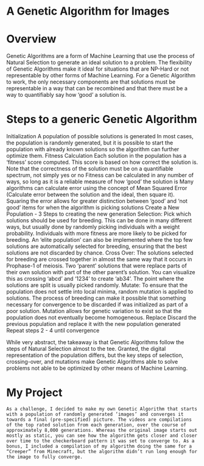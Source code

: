# A Genetic Algorithm for Images
# Overview
Genetic Algorithms are a form of Machine Learning that use the process of Natural Selection to generate an ideal solution to a problem. The flexibility of Genetic Algorithms make it ideal for situations that are NP-Hard or not representable by other forms of Machine Learning. For a Genetic Algorithm to work, the only necessary components are that solutions must be representable in a way that can be recombined and that there must be a way to quantifiably say how ‘good’ a solution is.
# Steps to a generic Genetic Algorithm
Initialization
A population of possible solutions is generated
In most cases, the population is randomly generated, but it is possible to start the population with already known solutions so the algorithm can further optimize them.
Fitness Calculation
Each solution in the population has a ‘fitness’ score computed. This score is based on how correct the solution is.
Note that the correctness of the solution must be on a quantifiable spectrum, not simply yes or no
Fitness can be calculated in any number of ways, so long as it is a reliable measure of how ‘good’ the solution is
Many algorithms can calculate error using the concept of Mean Squared Error (Calculate error between the solution and the ideal, then square it). Squaring the error allows for greater distinction between ‘good’ and ‘not good’ items for when the algorithm is picking solutions
Create a New Population - 3 Steps to creating the new generation
Selection:
Pick which solutions should be used for breeding. This can be done in many different ways, but usually done by randomly picking individuals with a weight probability. Individuals with more fitness are more likely to be picked for breeding. An ‘elite population’ can also be implemented where the top few solutions are automatically selected for breeding, ensuring that the best solutions are not discarded by chance.
Cross Over:
The solutions selected for breeding are crossed together in almost the same way that it occurs in Prophase-1 of meiosis. Two ‘parent’ solutions that were replace parts of their own solution with part of the other parent’s solution. You can visualize this as crossing ‘abcd’ and ‘1234’ to create ‘ab34’. The point where the solutions are split is usually picked randomly.
Mutate:
To ensure that the population does not settle into local minima, random mutation is applied to solutions. The process of breeding can make it possible that something necessary for convergence to be discarded if was initialized as part of a poor solution. Mutation allows for genetic variation to exist so that the population does not eventually become homogeneous.
Replace
Discard the previous population and replace it with the new population generated
Repeat steps 2 - 4 until convergence

While very abstract, the takeaway is that Genetic Algorithms follow the steps of Natural Selection almost to the tee. Granted, the digital representation of the population differs, but the key steps of selection, crossing-over, and mutations make Genetic Algorithms able to solve problems not able to be optimized by other means of Machine Learning.

# My Project
	As a challenge, I decided to make my own Genetic Algorithm that starts with a population of randomly generated ‘images’ and converges it towards a final (pre-specified) picture. The videos are compilations of the top rated solution from each generation, over the course of approximately 8,000 generations. Whereas the original image starts out mostly as static, you can see how the algorithm gets closer and closer over time to the checkerboard pattern it was set to converge to. As a bonus, I included a compilation of my algorithm doing the same for a “Creeper” from Minecraft, but the algorithm didn’t run long enough for the image to fully converge.

